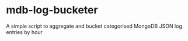 # mdb-log-bucketer
A simple script to aggregate and bucket categorised MongoDB JSON log entries by hour
